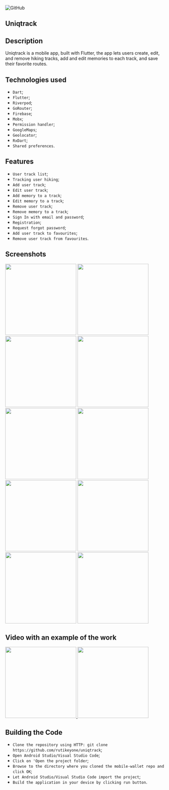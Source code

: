 ![GitHub](https://img.shields.io/github/license/IgorVolochay/Face-recognition?style=flat-square&color=blue) &nbsp;
## Uniqtrack

## Description
Uniqtrack is a mobile app, built with Flutter, the app lets users create, edit, and remove hiking tracks, add and edit memories to each track, and save their favorite routes. 

## Technologies used
* `Dart`;
* `Flutter`;
* `Riverpod`;
* `GoRouter`;
* `Firebase`;
* `Mobx`;
* `Permission handler`;
* `GoogleMaps`;
* `Geolocator`;
* `RxDart`;
* `Shared preferences`.

## Features
* `User track list`;
* `Tracking user hiking`;
* `Add user track`;
* `Edit user track`;
* `Add memory to a track`;
* `Edit memory to a track`;
* `Remove user track`;
* `Remove memory to a track`;
* `Sign In with email and password`;
* `Registration`;
* `Request forgot password`;
* `Add user track to favourites`;
* `Remove user track from favourites`.

## Screenshots

<p align="start">
  <img src="https://github.com/rutikeyone/uniqtrack/blob/master/metadata/screenshots/0.jpeg" width="225"/>
  <img src="https://github.com/rutikeyone/uniqtrack/blob/master/metadata/screenshots/1.jpeg" width="225"/>
  <img src="https://github.com/rutikeyone/uniqtrack/blob/master/metadata/screenshots/2.jpeg" width="225"/>
  <img src="https://github.com/rutikeyone/uniqtrack/blob/master/metadata/screenshots/3.jpeg" width="225"/>
  <img src="https://github.com/rutikeyone/uniqtrack/blob/master/metadata/screenshots/4.jpeg" width="225"/>
  <img src="https://github.com/rutikeyone/uniqtrack/blob/master/metadata/screenshots/5.jpeg" width="225"/>
  <img src="https://github.com/rutikeyone/uniqtrack/blob/master/metadata/screenshots/6.jpeg" width="225"/>
  <img src="https://github.com/rutikeyone/uniqtrack/blob/master/metadata/screenshots/7.jpeg" width="225"/>
  <img src="https://github.com/rutikeyone/uniqtrack/blob/master/metadata/screenshots/8.jpeg" width="225"/>
  <img src="https://github.com/rutikeyone/uniqtrack/blob/master/metadata/screenshots/9.jpeg" width="225"/>
</p>

## Video with an example of the work

<a href="https://youtu.be/5WauDa3MnF4">
  <img src="https://github.com/rutikeyone/uniqtrack/blob/master/metadata/screenshots/10.jpeg" width="225"/>
</a>

<a href="https://youtu.be/-bPIxvQ9DuM">
  <img src="https://github.com/rutikeyone/uniqtrack/blob/master/metadata/screenshots/0.jpeg" width="225"/>
</a>

## Building the Code

* `Clone the repository using HTTP: git clone https://github.com/rutikeyone/uniqtrack`;
* `Open Android Studio/Visual Studio Code`;
* `Click on 'Open the project folder`;
* `Browse to the directory where you cloned the mobile-wallet repo and click OK`;
* `Let Android Studio/Visual Studio Code import the project`;
* `Build the application in your device by clicking run button`.
